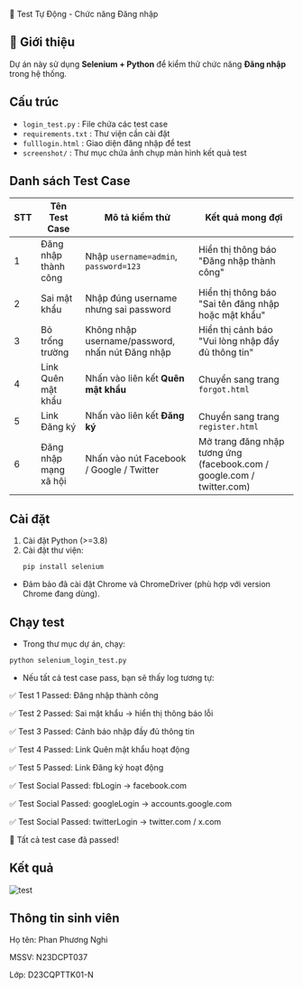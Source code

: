 📝 Test Tự Động - Chức năng Đăng nhập

## 📌 Giới thiệu
Dự án này sử dụng **Selenium + Python** để kiểm thử chức năng **Đăng nhập** trong hệ thống.

## Cấu trúc
- `login_test.py` : File chứa các test case
- `requirements.txt` : Thư viện cần cài đặt
- `fulllogin.html` : Giao diện đăng nhập để test
- `screenshot/` : Thư mục chứa ảnh chụp màn hình kết quả test

## Danh sách Test Case
| STT | Tên Test Case              | Mô tả kiểm thử                                      | Kết quả mong đợi |
|-----|-----------------------------|------------------------------------------------------|------------------|
| 1   | Đăng nhập thành công        | Nhập `username=admin`, `password=123`                | Hiển thị thông báo "Đăng nhập thành công" |
| 2   | Sai mật khẩu                | Nhập đúng username nhưng sai password                | Hiển thị thông báo "Sai tên đăng nhập hoặc mật khẩu" |
| 3   | Bỏ trống trường             | Không nhập username/password, nhấn nút Đăng nhập     | Hiển thị cảnh báo "Vui lòng nhập đầy đủ thông tin" |
| 4   | Link Quên mật khẩu          | Nhấn vào liên kết **Quên mật khẩu**                  | Chuyển sang trang `forgot.html` |
| 5   | Link Đăng ký                | Nhấn vào liên kết **Đăng ký**                        | Chuyển sang trang `register.html` |
| 6   | Đăng nhập mạng xã hội       | Nhấn vào nút Facebook / Google / Twitter             | Mở trang đăng nhập tương ứng (facebook.com / google.com / twitter.com)|

## Cài đặt
1. Cài đặt Python (>=3.8)  
2. Cài đặt thư viện:
   ```bash
   pip install selenium

* Đảm bảo đã cài đặt Chrome và ChromeDriver (phù hợp với version Chrome đang dùng).

## Chạy test
* Trong thư mục dự án, chạy:

```bash
python selenium_login_test.py

```

* Nếu tất cả test case pass, bạn sẽ thấy log tương tự:

✅ Test 1 Passed: Đăng nhập thành công

✅ Test 2 Passed: Sai mật khẩu -> hiển thị thông báo lỗi

✅ Test 3 Passed: Cảnh báo nhập đầy đủ thông tin

✅ Test 4 Passed: Link Quên mật khẩu hoạt động

✅ Test 5 Passed: Link Đăng ký hoạt động

✅ Test Social Passed: fbLogin -> facebook.com

✅ Test Social Passed: googleLogin -> accounts.google.com

✅ Test Social Passed: twitterLogin -> twitter.com / x.com

🎉 Tất cả test case đã passed!

## Kết quả

![test](https://github.com/n23dcpt037-ppnghi/n23dcpt037-phgngi/blob/main/test-report_screenshot/test_login.png?raw=true)

## Thông tin sinh viên
Họ tên: Phan Phương Nghi

MSSV: N23DCPT037

Lớp: D23CQPTTK01-N
